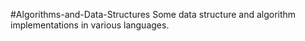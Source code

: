 #Algorithms-and-Data-Structures
Some data structure and algorithm implementations in various languages.